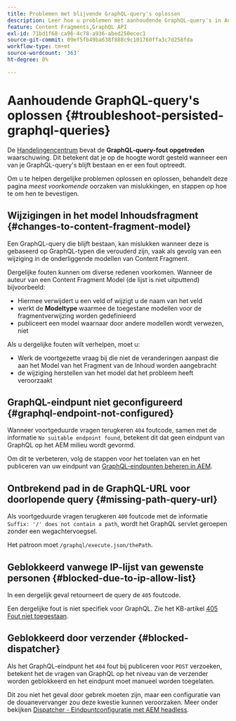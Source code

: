 ```yaml
---
title: Problemen met blijvende GraphQL-query's oplossen
description: Leer hoe u problemen met aanhoudende GraphQL-query's in Adobe Experience Manager as a Cloud Service kunt oplossen.
feature: Content Fragments,GraphQL API
exl-id: 71bd1f68-ca96-4c78-a936-abed250ecec1
source-git-commit: 09ef5fb49ba638f888c9c101760ffa3c7d258fda
workflow-type: tm+mt
source-wordcount: '363'
ht-degree: 0%

---
```


# Aanhoudende GraphQL-query&#39;s oplossen {#troubleshoot-persisted-graphql-queries}

De [Handelingencentrum](/help/operations/actions-center.md) bevat de **GraphQL-query-fout opgetreden** waarschuwing. Dit betekent dat je op de hoogte wordt gesteld wanneer een van je GraphQL-query&#39;s blijft bestaan en er een fout optreedt.

Om u te helpen dergelijke problemen oplossen en oplossen, behandelt deze pagina *meest voorkomende* oorzaken van mislukkingen, en stappen op hoe te om hen te bevestigen.

## Wijzigingen in het model Inhoudsfragment {#changes-to-content-fragment-model}

Een GraphQL-query die blijft bestaan, kan mislukken wanneer deze is gebaseerd op GraphQL-typen die verouderd zijn, vaak als gevolg van een wijziging in de onderliggende modellen van Content Fragment.

Dergelijke fouten kunnen om diverse redenen voorkomen. Wanneer de auteur van een Content Fragment Model (de lijst is niet uitputtend) bijvoorbeeld:

* Hiermee verwijdert u een veld of wijzigt u de naam van het veld
* werkt de **Modeltype** waarmee de toegestane modellen voor de fragmentverwijzing worden gedefinieerd
* publiceert een model waarnaar door andere modellen wordt verwezen, niet

Als u dergelijke fouten wilt verhelpen, moet u:

* Werk de voortgezette vraag bij die niet de veranderingen aanpast die aan het Model van het Fragment van de Inhoud worden aangebracht
* de wijziging herstellen van het model dat het probleem heeft veroorzaakt

## GraphQL-eindpunt niet geconfigureerd {#graphql-endpoint-not-configured}

Wanneer voortgeduurde vragen terugkeren `404` foutcode, samen met de informatie `No suitable endpoint found`, betekent dit dat geen eindpunt van GraphQL op het AEM milieu wordt gevormd.

Om dit te verbeteren, volg de stappen voor het toelaten van en het publiceren van uw eindpunt van [GraphQL-eindpunten beheren in AEM](/help/headless/graphql-api/graphql-endpoint.md).

## Ontbrekend pad in de GraphQL-URL voor doorlopende query {#missing-path-query-url}

Als voortgeduurde vragen terugkeren `400` foutcode met de informatie `Suffix: '/' does not contain a path`, wordt het GraphQL servlet geroepen zonder een wegachtervoegsel.

Het patroon moet `/graphql/execute.json/thePath`.

## Geblokkeerd vanwege IP-lijst van gewenste personen {#blocked-due-to-ip-allow-list}

In een dergelijk geval retourneert de query de `405` foutcode.

Een dergelijke fout is niet specifiek voor GraphQL. Zie het KB-artikel [405 Fout niet toegestaan](https://experienceleague.adobe.com/en/docs/experience-cloud-kcs/kbarticles/ka-20824).

## Geblokkeerd door verzender {#blocked-dispatcher}

Als het GraphQL-eindpunt het `404` fout bij publiceren voor `POST` verzoeken, betekent het de vragen van GraphQL op het niveau van de verzender worden geblokkeerd en het eindpunt moet manueel worden toegelaten.

Dit zou niet het geval door gebrek moeten zijn, maar een configuratie van de douanevervanger zou deze kwestie kunnen veroorzaken. Meer onder bekijken [Dispatcher - Eindpuntconfiguratie met AEM headless](/help/headless/deployment/dispatcher.md).
